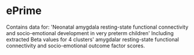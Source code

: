 # ePrime
Contains data for: 'Neonatal amygdala resting-state functional connectivity and socio-emotional development in very preterm children'
Including extracted Beta values for 4 clusters' amygdalar resting-state functional connectivity and socio-emotional outcome factor scores. 
